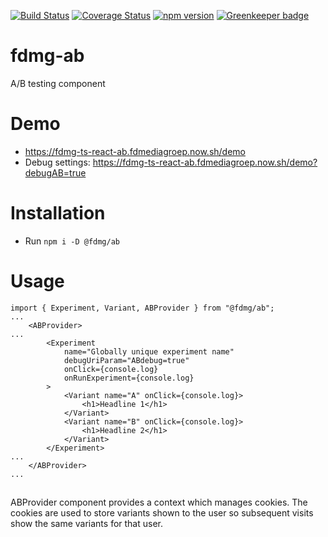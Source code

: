 [![Build Status](https://www.travis-ci.com/FDMediagroep/fdmg-ts-react-ab.svg?branch=master)](https://www.travis-ci.com/FDMediagroep/fdmg-ts-react-ab)
[![Coverage Status](https://coveralls.io/repos/github/FDMediagroep/fdmg-ts-react-ab/badge.svg?branch=master)](https://coveralls.io/github/FDMediagroep/fdmg-ts-react-ab?branch=master)
[![npm version](https://badge.fury.io/js/%40fdmg%2Fab.svg)](https://badge.fury.io/js/%40fdmg%2Fab)
[![Greenkeeper badge](https://badges.greenkeeper.io/FDMediagroep/fdmg-ts-react-ab.svg)](https://greenkeeper.io/)

# fdmg-ab

A/B testing component

# Demo

-   https://fdmg-ts-react-ab.fdmediagroep.now.sh/demo
-   Debug settings: https://fdmg-ts-react-ab.fdmediagroep.now.sh/demo?debugAB=true

# Installation

-   Run `npm i -D @fdmg/ab`

# Usage

```
import { Experiment, Variant, ABProvider } from "@fdmg/ab";
...
    <ABProvider>
...
        <Experiment
            name="Globally unique experiment name"
            debugUriParam="ABdebug=true"
            onClick={console.log}
            onRunExperiment={console.log}
        >
            <Variant name="A" onClick={console.log}>
                <h1>Headline 1</h1>
            </Variant>
            <Variant name="B" onClick={console.log}>
                <h1>Headline 2</h1>
            </Variant>
        </Experiment>
...
    </ABProvider>
...
```

## <ABProvider>

ABProvider component provides a context which manages cookies. The cookies are used to store variants shown to the user
so subsequent visits show the same variants for that user.
